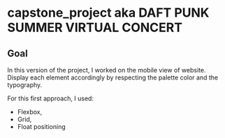 # capstone_project aka DAFT PUNK SUMMER VIRTUAL CONCERT

## Goal

In this version of the project, I worked on the mobile view of website. Display each element accordingly by respecting the palette color and the typography.

For this first approach, I used:
- Flexbox,
- Grid,
- Float positioning 


